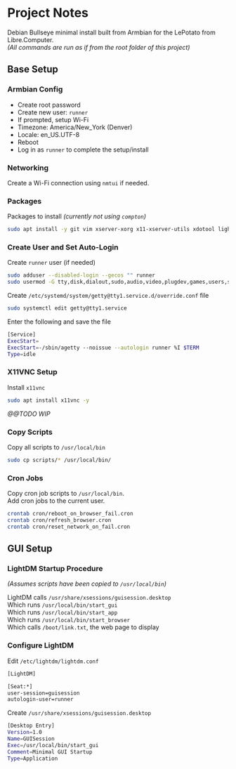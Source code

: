 # Project Notes

Debian Bullseye minimal install built from Armbian for the LePotato from Libre.Computer.  
*(All commands are run as if from the root folder of this project)*


## Base Setup

### Armbian Config

- Create root password
- Create new user: ```runner```
- If prompted, setup Wi-Fi
- Timezone: America/New_York (Denver)
- Locale: en_US.UTF-8
- Reboot
- Log in as ```runner``` to complete the setup/install


### Networking

Create a Wi-Fi connection using ```nmtui``` if needed.


### Packages

Packages to install *(currently not using ```compton```)*
```bash
sudo apt install -y git vim xserver-xorg x11-xserver-utils xdotool lightdm matchbox-window-manager chromium
```


### Create User and Set Auto-Login

Create ```runner``` user (if needed)
```bash
sudo adduser --disabled-login --gecos "" runner
sudo usermod -G tty,disk,dialout,sudo,audio,video,plugdev,games,users,systemd-journal,input,netdev,ssh -a runner
```

Create ```/etc/systemd/system/getty@tty1.service.d/override.conf``` file  
```bash
sudo systemctl edit getty@tty1.service
```

Enter the following and save the file
```bash
[Service]
ExecStart=
ExecStart=-/sbin/agetty --noissue --autologin runner %I $TERM
Type=idle
```


### X11VNC Setup
Install ```x11vnc```
```bash
sudo apt install x11vnc -y
```
*@@TODO WIP*


### Copy Scripts
Copy all scripts to ```/usr/local/bin```
```bash
sudo cp scripts/* /usr/local/bin/
```


### Cron Jobs
Copy cron job scripts to ```/usr/local/bin```.  
Add cron jobs to the current user.  
```bash
crontab cron/reboot_on_browser_fail.cron
crontab cron/refresh_browser.cron
crontab cron/reset_network_on_fail.cron
```


## GUI Setup

### LightDM Startup Procedure
*(Assumes scripts have been copied to ```/usr/local/bin```)*

LightDM calls ```/usr/share/xsessions/guisession.desktop```  
Which runs ```/usr/local/bin/start_gui```  
Which runs ```/usr/local/bin/start_app```  
Which runs ```/usr/local/bin/start_browser```  
Which calls ```/boot/link.txt```, the web page to display


### Configure LightDM

Edit ```/etc/lightdm/lightdm.conf```
```bash
[LightDM]

[Seat:*]
user-session=guisession
autologin-user=runner
```

Create ```/usr/share/xsessions/guisession.desktop```
```bash
[Desktop Entry]
Version=1.0
Name=GUISession
Exec=/usr/local/bin/start_gui
Comment=Minimal GUI Startup
Type=Application
```